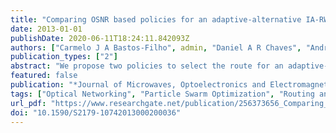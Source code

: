 ```yaml
---
title: "Comparing OSNR based policies for an adaptive-alternative IA-RWA algorithm applied to all-optical networks"
date: 2013-01-01
publishDate: 2020-06-11T18:24:11.842093Z
authors: ["Carmelo J A Bastos-Filho", admin, "Daniel A R Chaves", "André V S Xavier", "Joaquim F. Martins-Filho"]
publication_types: ["2"]
abstract: "We propose two policies to select the route for an adaptive-alternative routing algorithm for all-optical networks. We use the NrPSR to find the Nr routes with lower cost for a given source-destination pair according to a cost function expanded in a power series (PSR) in which the coefficients are determined by a Particle Swarm Optimizer (PSO). The selected route to attend to the call request can be chosen among the Nr found routes depending on the adopted policy. In the first proposal, named NrPSR(OSNRJE), we select the route that presents the lower OSNR that attends the Quality of Transmission requirements. In the second approach, named NrPSR(OSNRMAX), we select the route that presents the higher OSNR. In our simulations we considered some physical layer effects, such as: ASE noise generation, Optical Amplifier gain and ASE saturation and OXC crosstalk. We compared the performance of our proposed policies to others previous proposed policies for the NrPSR and other well known algorithms described in the literature. NrPSR(OSNRJE) outperformed all other routing algorithms."
featured: false
publication: "*Journal of Microwaves, Optoelectronics and Electromagnetic Applications*"
tags: ["Optical Networking", "Particle Swarm Optimization", "Routing and Wavelength Assignment", "Wavelength Division Multiplexing"]
url_pdf: "https://www.researchgate.net/publication/256373656_Comparing_OSNR_based_Policies_for_an_Adaptive-Alternative_IA-RWA_Algorithm_Applied_to_All-Optical_Networks"
doi: "10.1590/S2179-10742013000200036"
---
```



